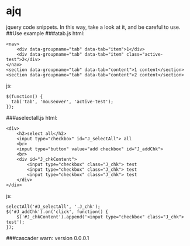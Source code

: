 # ajq
jquery code snippets. 
In this way, take a look at it, and be careful to use.
##Use example
###atab.js
html:
```
<nav>
    <div data-groupname="tab" data-tab="item">1</div>
    <div data-groupname="tab" data-tab="item" class="active-test">2</div>
</nav>
<section data-groupname="tab" data-tab="content">1 content</section>
<section data-groupname="tab" data-tab="content">2 content</section>
```
js:
```
$(function() {
  tab('tab', 'mouseover', 'active-test');
});
```
###aselectall.js
html:
```
<div>
    <h2>select all</h2>
    <input type="checkbox" id="J_selectAll"> all
    <br>
    <input type="button" value="add checkbox" id="J_addChk">
    <br>
    <div id="J_chkContent">
        <input type="checkbox" class="J_chk"> test
        <input type="checkbox" class="J_chk"> test
        <input type="checkbox" class="J_chk"> test
    </div>
</div>
```
js:
```
selectAll('#J_selectAll', '.J_chk');
$('#J_addChk').on('click', function() {
    $('#J_chkContent').append('<input type="checkbox" class="J_chk"> test');
});
```

###cascader
warn: version 0.0.0.1